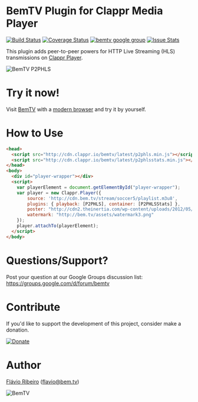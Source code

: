 # BemTV Plugin for Clappr Media Player

[![Build Status](https://travis-ci.org/bemtv/clappr-p2phls-plugin.svg?branch=master)](https://travis-ci.org/bemtv/clappr-p2phls-plugin)
[![Coverage Status](https://img.shields.io/coveralls/bemtv/clappr-p2phls-plugin.svg)](https://coveralls.io/r/bemtv/clappr-p2phls-plugin)
[![bemtv google group](http://img.shields.io/badge/discuss-bemtv-blue.svg)](https://groups.google.com/forum/#!forum/bemtv)
[![Issue Stats](http://issuestats.com/github/bemtv/clappr-p2phls-plugin/badge/issue)](http://issuestats.com/github/bemtv/clappr-p2phls-plugin)

This plugin adds peer-to-peer powers for HTTP Live Streaming (HLS) transmissions on [Clappr Player](http://github.com/globocom/clappr).

![BemTV P2PHLS](https://cloud.githubusercontent.com/assets/244265/4802042/33f02800-5e3d-11e4-8a82-50bd3af76526.png)

# Try it now!

Visit [BemTV](http://bem.tv) with a [modern browser](http://caniuse.com/#search=webrtc) and try it by yourself. 

# How to Use

```html
<head>
  <script src="http://cdn.clappr.io/bemtv/latest/p2phls.min.js"></script>
  <script src="http://cdn.clappr.io/bemtv/latest/p2phlsstats.min.js"></script>
</head>
<body>
  <div id="player-wrapper"></div>
  <script>
    var playerElement = document.getElementById("player-wrapper");
    var player = new Clappr.Player({
        source: 'http://cdn.bem.tv/stream/soccer5/playlist.m3u8',
        plugins: { playback: [P2PHLS], container: [P2PHLSStats] },
        poster: "http://cdn2.theinertia.com/wp-content/uploads/2012/05/Medina-Final.jpg",
        watermark: "http://bem.tv/assets/watermark3.png"
    });      
    player.attachTo(playerElement);
  </script>
</body>
```

# Questions/Support?

Post your question at our Google Groups discussion list: https://groups.google.com/d/forum/bemtv

# Contribute

If you'd like to support the development of this project, consider make a donation.

[![Donate](https://www.paypalobjects.com/en_US/i/btn/btn_donate_LG.gif)](https://www.paypal.com/cgi-bin/webscr?cmd=_donations&business=BWQTD9JLRTNF6&lc=US&item_name=BemTV%20CDN%2fP2P%20Architecture%20for%20HLS%20Broadcasts&item_number=bemtv&currency_code=USD&bn=PP%2dDonationsBF%3abtn_donate_LG%2egif%3aNonHosted)


# Author

[Flávio Ribeiro](https://www.linkedin.com/in/flavioribeiro) (flavio@bem.tv)

![BemTV](http://bem.tv/static/bemtv_small_logo.png)
